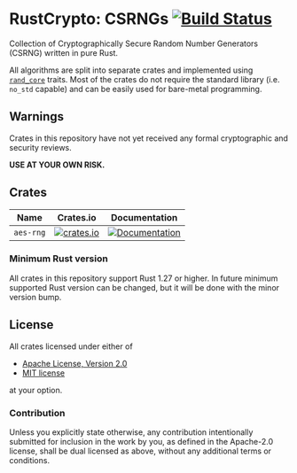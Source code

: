 # RustCrypto: CSRNGs [![Build Status](https://travis-ci.org/RustCrypto/CSRNGs.svg?branch=master)](https://travis-ci.org/RustCrypto/CSRNGs)
Collection of Cryptographically Secure Random Number Generators (CSRNG) written
in pure Rust.

All algorithms are split into separate crates and implemented using
[`rand_core`](https://docs.rs/rand_core) traits. Most of the crates
do not require the standard library (i.e. `no_std` capable) and can
be easily used for bare-metal programming.

## Warnings

Crates in this repository have not yet received any formal cryptographic and
security reviews.

**USE AT YOUR OWN RISK.**

## Crates
| Name | Crates.io | Documentation |
| ---- | :--------:| :------------:|
| `aes-rng` | [![crates.io](https://img.shields.io/crates/v/aes-rng.svg)](https://crates.io/crates/aes-rng) | [![Documentation](https://docs.rs/aes-rng/badge.svg)](https://docs.rs/aes-rng) |

### Minimum Rust version
All crates in this repository support Rust 1.27 or higher. In future minimum
supported Rust version can be changed, but it will be done with the minor
version bump.

## License

All crates licensed under either of

 * [Apache License, Version 2.0](http://www.apache.org/licenses/LICENSE-2.0)
 * [MIT license](http://opensource.org/licenses/MIT)

at your option.

### Contribution

Unless you explicitly state otherwise, any contribution intentionally submitted
for inclusion in the work by you, as defined in the Apache-2.0 license, shall be
dual licensed as above, without any additional terms or conditions.
